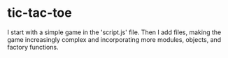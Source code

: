# tic-tac-toe

I start with a simple game in the 'script.js' file. Then I add files, making the game increasingly complex and incorporating more modules, objects, and factory functions.
